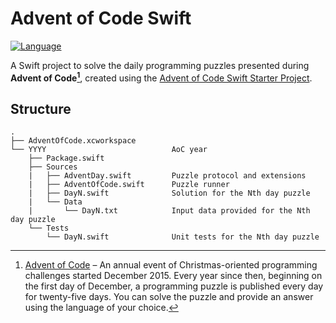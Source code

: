 # Advent of Code Swift

[![Language](https://img.shields.io/badge/language-Swift-red.svg)](https://swift.org)

A Swift project to solve the daily programming puzzles presented during **Advent of Code[^aoc]**, created using the [Advent of Code Swift Starter Project][template].

## Structure

```
.
├── AdventOfCode.xcworkspace
└── YYYY                            AoC year
    ├── Package.swift               
    ├── Sources
    |   ├── AdventDay.swift         Puzzle protocol and extensions
    |   ├── AdventOfCode.swift      Puzzle runner
    |   ├── DayN.swift              Solution for the Nth day puzzle
    |   └── Data
    |       └── DayN.txt            Input data provided for the Nth day puzzle
    └── Tests
        └── DayN.swift              Unit tests for the Nth day puzzle
```

[^aoc]: [Advent of Code][aoc] – An annual event of Christmas-oriented programming challenges started December 2015.
Every year since then, beginning on the first day of December, a programming puzzle is published every day for twenty-five days.
You can solve the puzzle and provide an answer using the language of your choice.

[aoc]: https://adventofcode.com
[template]: https://github.com/swiftlang/swift-aoc-starter-example
